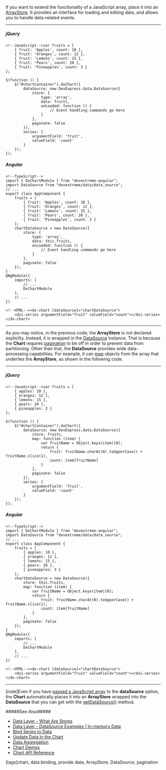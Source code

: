 If you want to extend the functionality of a JavaScript array, place it into an [ArrayStore](/api-reference/30%20Data%20Layer/ArrayStore '/Documentation/ApiReference/Data_Layer/ArrayStore/'). It provides an interface for loading and editing data, and allows you to handle data-related events.

---
##### jQuery

    <!--JavaScript-->var fruits = [
        { fruit: 'Apples', count: 10 },
        { fruit: 'Oranges', count: 12 },
        { fruit: 'Lemons', count: 15 },
        { fruit: 'Pears', count: 20 },
        { fruit: 'Pineapples', count: 3 }
    ];

    $(function () {
        $("#chartContainer").dxChart({
            dataSource: new DevExpress.data.DataSource({
                store: {
                    type: 'array',
                    data: fruits,
                    onLoaded: function () {
                        // Event handling commands go here
                    }
                },
                paginate: false
            }),
            series: {
                argumentField: 'fruit',
                valueField: 'count'
            }
        });
    });

##### Angular

    <!--TypeScript-->
    import { DxChartModule } from "devextreme-angular";
    import DataSource from "devextreme/data/data_source";
    // ...
    export class AppComponent {
        fruits = [
            { fruit: 'Apples', count: 10 },
            { fruit: 'Oranges', count: 12 },
            { fruit: 'Lemons', count: 15 },
            { fruit: 'Pears', count: 20 },
            { fruit: 'Pineapples', count: 3 }
        ];
        chartDataSource = new DataSource({
            store: {
                type: 'array',
                data: this.fruits,
                onLoaded: function () {
                    // Event handling commands go here
                }
            },
            paginate: false
        });
    }
    @NgModule({
        imports: [
            // ...
            DxChartModule
        ],
        // ...
    })

    <!--HTML--><dx-chart [dataSource]="chartDataSource">
        <dxi-series argumentField="fruit" valueField="count"></dxi-series>
    </dx-chart>

---

As you may notice, in the previous code, the **ArrayStore** is not declared explicilty. Instead, it is wrapped in the [DataSource](/api-reference/30%20Data%20Layer/DataSource '/Documentation/ApiReference/Data_Layer/DataSource/') instance. That is because the **Chart** requires [pagination](/api-reference/30%20Data%20Layer/DataSource/1%20Configuration/paginate.md '/Documentation/ApiReference/Data_Layer/DataSource/Configuration/#paginate') to be off in order to prevent data from partitioning. Other than that, the **DataSource** provides wide data-processing capabilities. For example, it can [map](/Documentation/Guide/Data_Layer/Data_Layer/#Data_Layer_Data_Layer_Reading_Data_Data_Transformation_Item_Mapping) objects from the array that underlies the **ArrayStore**, as shown in the following code.

---
##### jQuery

    <!--JavaScript-->var fruits = [
        { apples: 10 },
        { oranges: 12 },
        { lemons: 15 },
        { pears: 20 },
        { pineapples: 3 }
    ];
    
    $(function () {
        $("#chartContainer").dxChart({
            dataSource: new DevExpress.data.DataSource({
                store: fruits,
                map: function (item) {
                    var fruitName = Object.keys(item)[0];
                    return {
                        fruit: fruitName.charAt(0).toUpperCase() + fruitName.slice(1),
                        count: item[fruitName]
                    }
                },
                paginate: false
            }),
            series: {
                argumentField: 'fruit',
                valueField: 'count'
            }
        });
    });

##### Angular

    <!--TypeScript-->
    import { DxChartModule } from "devextreme-angular";
    import DataSource from "devextreme/data/data_source";
    // ...
    export class AppComponent {
        fruits = [
            { apples: 10 },
            { oranges: 12 },
            { lemons: 15 },
            { pears: 20 },
            { pineapples: 3 }
        ];
        chartDataSource = new DataSource({
            store: this.fruits,
            map: function (item) {
                var fruitName = Object.keys(item)[0];
                return {
                    fruit: fruitName.charAt(0).toUpperCase() + fruitName.slice(1),
                    count: item[fruitName]
                }
            },
            paginate: false
        });
    }
    @NgModule({
        imports: [
            // ...
            DxChartModule
        ],
        // ...
    })

    <!--HTML--><dx-chart [dataSource]="chartDataSource">
        <dxi-series argumentField="fruit" valueField="count"></dxi-series>
    </dx-chart>

---

[note]Even if you have [passed a JavaScript array](/concepts/05%20Widgets/Chart/03%20Data%20Binding/05%20Simple%20Array/05%20Array%20Only.md '/Documentation/Guide/Widgets/Chart/Data_Binding/Simple_Array/Array_Only/') to the **dataSource** option, the **Chart** automatically places it into an **ArrayStore** wrapped into the **DataSource** that you can get with the [getDataSource()](/api-reference/20%20Data%20Visualization%20Widgets/BaseChart/3%20Methods/getDataSource().md '/Documentation/ApiReference/Data_Visualization_Widgets/dxChart/Methods/#getDataSource') method.

#####See Also#####
- [Data Layer - What Are Stores](/Documentation/Guide/Data_Layer/Data_Layer/#Data_Layer_Data_Layer_Creating_DataSource_What_Are_Stores)
- [Data Layer - DataSource Examples | In-memory Data](/concepts/30%20Data%20Layer/51%20Data%20Source%20Examples/0%20In-memory%20Data.md '/Documentation/Guide/Data_Layer/Data_Source_Examples/#In-memory_Data')
- [Bind Series to Data](/concepts/05%20Widgets/Chart/03%20Data%20Binding/23%20Bind%20Series%20to%20Data '/Documentation/Guide/Widgets/Chart/Data_Binding/Bind_Series_to_Data/')
- [Update Data in the Chart](/concepts/05%20Widgets/Chart/03%20Data%20Binding/26%20Update%20Data '/Documentation/Guide/Widgets/Chart/Data_Binding/Update_Data/')
- [Data Aggregation](/concepts/05%20Widgets/Chart/88%20Data%20Aggregation '/Documentation/Guide/Widgets/Chart/Data_Aggregation/')
- [Chart Demos](https://js.devexpress.com/Demos/WidgetsGallery/Demo/Charts/ClientSideDataProcessing/jQuery/Light)
- [Chart API Reference](/api-reference/20%20Data%20Visualization%20Widgets/dxChart '/Documentation/ApiReference/Data_Visualization_Widgets/dxChart/')

[tags]chart, data binding, provide data, ArrayStore, DataSource, pagination
